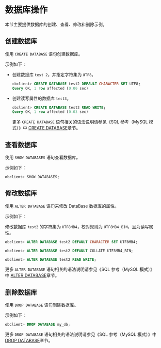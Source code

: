 数据库操作 
==========================

本节主要提供数据库的创建、查看、修改和删除示例。

创建数据库 
--------------------------

使用 `CREATE DATABASE` 语句创建数据库。

示例如下：

* 创建数据库 `test 2`，并指定字符集为 `UTF8`。

  ```sql
  obclient> CREATE DATABASE test2 DEFAULT CHARACTER SET UTF8;
  Query OK, 1 row affected (0.00 sec)
  ```

  

* 创建读写属性的数据库 `test3`。

  ```sql
  obclient> CREATE DATABASE test3 READ WRITE;
  Query OK, 1 row affected (0.03 sec)
  ```

  

  更多 `CREATE DATABASE` 语句相关的语法说明请参见《SQL 参考（MySQL 模式）》中 [CREATE DATABASE](../../10.sql-reference/5.sql-statement/11.create-database.md)章节。
  




查看数据库 
--------------------------

使用 `SHOW DATABASES` 语句查看数据库。

示例如下：

```sql
obclient> SHOW DATABASES;
```



修改数据库 
--------------------------

使用 `ALTER DATABASE` 语句来修改 DataBase 数据库的属性。

示例如下：

修改数据库 `test2` 的字符集为 `UTF8MB4`，校对规则为 `UTF8MB4_BIN`，且为读写属性。

```sql
obclient> ALTER DATABASE test2 DEFAULT CHARACTER SET UTF8MB4;

obclient> ALTER DATABASE test2 DEFAULT COLLATE UTF8MB4_BIN;

obclient> ALTER DATABASE test2 READ WRITE;
```



更多 `ALTER DATABASE` 语句相关的语法说明请参见《SQL 参考（MySQL 模式）》中 [ALTER DATABASE](../../10.sql-reference/5.sql-statement/2.alter-database.md)章节。

删除数据库 
--------------------------

使用 `DROP DATABASE` 语句删除数据库。

示例如下：

```sql
obclient> DROP DATABASE my_db;    
```



更多 `DROP DATABASE` 语句相关的语法说明请参见《SQL 参考（MySQL 模式）》中 [DROP DATABASE](../../10.sql-reference/5.sql-statement/24.drop-database.md)章节。
